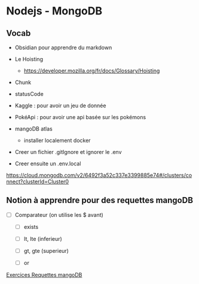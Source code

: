 # Nodejs - MongoDB

## Vocab

- Obsidian pour apprendre du markdown
- Le Hoisting
    - https://developer.mozilla.org/fr/docs/Glossary/Hoisting
- Chunk
- statusCode
- Kaggle : pour avoir un jeu de donnée
- PokéApi : pour avoir une api basée sur les pokémons
- mangoDB atlas
    - installer localement docker

- Creer un fichier .gitIgnore et ignorer le .env
- Creer ensuite un .env.local

https://cloud.mongodb.com/v2/6492f3a52c337e3399885e74#/clusters/connect?clusterId=Cluster0

## Notion à apprendre pour des requettes mangoDB

- [ ]  Comparateur (on utilise les $ avant)
    - [ ]  exists
    - [ ]  lt, lte (inferieur)
    - [ ]  gt, gte  (superieur)
    - [ ]  or


[Exercices Requettes mangoDB](https://www.notion.so/Exercices-Requettes-mangoDB-76157f3b535744b0aa6eea3a0f7aedd4?pvs=21)